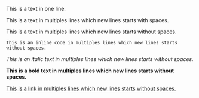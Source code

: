 This is a text in one line.

This is a text in multiples lines
 which new lines starts
 with spaces.

This is a text in multiples lines
which new lines starts
without spaces.

`This is an inline code in multiples lines
which new lines starts
without spaces.`

*This is an italic text in multiples lines
which new lines starts
without spaces.*

**This is a bold text in multiples lines
which new lines starts
without spaces.**

[This is a link in multiples lines
which new lines starts
without spaces.](hello)
